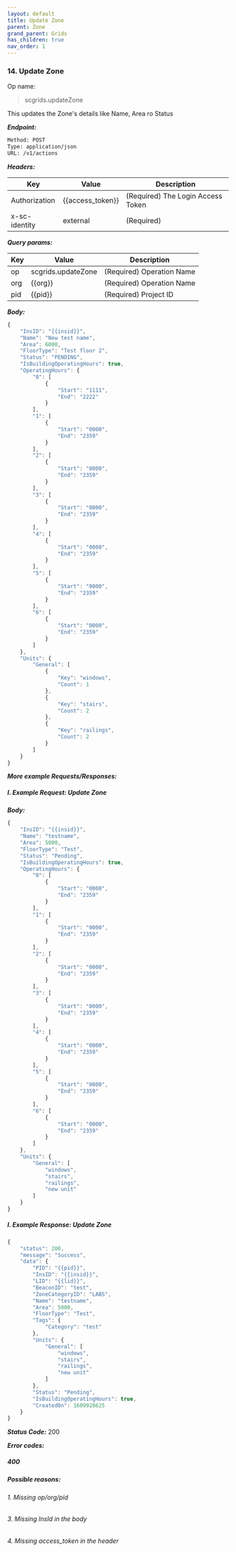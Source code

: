 ```yaml
---
layout: default
title: Update Zone
parent: Zone
grand_parent: Grids
has_children: true
nav_order: 1
---
```



### 14. Update Zone


Op name: 

> scgrids.updateZone

This updates the Zone's details like Name, Area ro Status


***Endpoint:***

```bash
Method: POST
Type: application/json
URL: /v1/actions
```


***Headers:***

| Key | Value | Description |
| --- | ------|-------------|
| Authorization | {{access_token}} | (Required) The Login Access Token |
| x-sc-identity | external | (Required) |



***Query params:***

| Key | Value | Description |
| --- | ------|-------------|
| op | scgrids.updateZone | (Required) Operation Name |
| org | {{org}} | (Required) Operation Name |
| pid | {{pid}} | (Required) Project ID |



***Body:***

```js        
{
    "InsID": "{{insid}}",
    "Name": "New test name",
    "Area": 6000,
    "FloorType": "Test floor 2",
    "Status": "PENDING",
    "IsBuildingOperatingHours": true,
    "OperatingHours": {
        "0": [
            {
                "Start": "1111",
                "End": "2222"
            }
        ],
        "1": [
            {
                "Start": "0000",
                "End": "2359"
            }
        ],
        "2": [
            {
                "Start": "0000",
                "End": "2359"
            }
        ],
        "3": [
            {
                "Start": "0000",
                "End": "2359"
            }
        ],
        "4": [
            {
                "Start": "0000",
                "End": "2359"
            }
        ],
        "5": [
            {
                "Start": "0000",
                "End": "2359"
            }
        ],
        "6": [
            {
                "Start": "0000",
                "End": "2359"
            }
        ]
    },
    "Units": {
        "General": [
            {
                "Key": "windows",
                "Count": 1
            },
            {
                "Key": "stairs",
                "Count": 2
            },
            {
                "Key": "railings",
                "Count": 2
            }
        ]
    }
}
```



***More example Requests/Responses:***


##### I. Example Request: Update Zone

***Body:***

```js        
{
    "InsID": "{{insid}}",
    "Name": "testname",
    "Area": 5000,
    "FloorType": "Test",
    "Status": "Pending",
    "IsBuildingOperatingHours": true,
    "OperatingHours": {
        "0": [
            {
                "Start": "0000",
                "End": "2359"
            }
        ],
        "1": [
            {
                "Start": "0000",
                "End": "2359"
            }
        ],
        "2": [
            {
                "Start": "0000",
                "End": "2359"
            }
        ],
        "3": [
            {
                "Start": "0000",
                "End": "2359"
            }
        ],
        "4": [
            {
                "Start": "0000",
                "End": "2359"
            }
        ],
        "5": [
            {
                "Start": "0000",
                "End": "2359"
            }
        ],
        "6": [
            {
                "Start": "0000",
                "End": "2359"
            }
        ]
    },
    "Units": {
        "General": [
            "windows",
            "stairs",
            "railings",
            "new unit"
        ]
    }
}
```

##### I. Example Response: Update Zone
```js
{
    "status": 200,
    "message": "Success",
    "data": {
        "PID": "{{pid}}",
        "InsID": "{{insid}}",
        "LID": "{{lid}}",
        "BeaconID": "test",
        "ZoneCategoryID": "LABS",
        "Name": "testname",
        "Area": 5000,
        "FloorType": "Test",
        "Tags": {
            "Category": "test"
        },
        "Units": {
            "General": [
                "windows",
                "stairs",
                "railings",
                "new unit"
            ]
        },
        "Status": "Pending",
        "IsBuildingOperatingHours": true,
        "CreatedOn": 1609928625
    }
}
```


***Status Code:*** 200

***Error codes:***

##### 400
##### Possible reasons:

###### 1. Missing op/org/pid

###### 3. Missing InsId in the body

###### 4. Missing access_token in the header

<br>